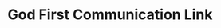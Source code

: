 ---
title: "God First Communication Link"
url: /ganta/god-first-communication-link/
shop: Elektronik
---